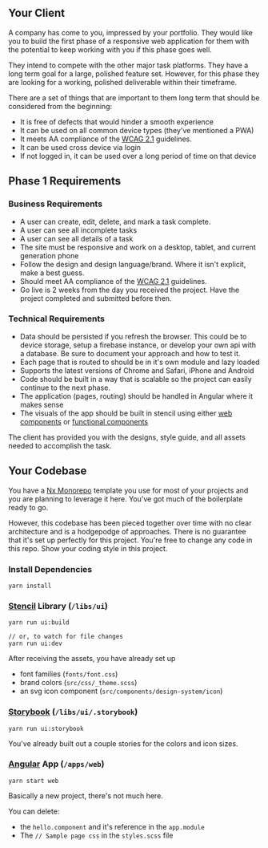 ## Your Client

A company has come to you, impressed by your portfolio. They would like you to build the first phase of a responsive web application for them with the potential to keep working with you if this phase goes well.

They intend to compete with the other major task platforms. They have a long term goal for a large, polished feature set. However, for this phase they are looking for a working, polished deliverable within their timeframe. 

There are a set of things that are important to them long term that should be considered from the beginning:
- It is free of defects that would hinder a smooth experience
- It can be used on all common device types (they've mentioned a PWA)
- It meets AA compliance of the [WCAG 2.1](https://www.w3.org/WAI/standards-guidelines/wcag/glance/) guidelines.
- It can be used cross device via login
- If not logged in, it can be used over a long period of time on that device

## Phase 1 Requirements

### Business Requirements

- A user can create, edit, delete, and mark a task complete.
- A user can see all incomplete tasks
- A user can see all details of a task
- The site must be responsive and work on a desktop, tablet, and current generation phone
- Follow the design and design language/brand. Where it isn't explicit, make a best guess. 
- Should meet AA compliance of the [WCAG 2.1](https://www.w3.org/WAI/standards-guidelines/wcag/glance/) guidelines.
- Go live is 2 weeks from the day you received the project. Have the project completed and submitted before then.


### Technical Requirements

- Data should be persisted if you refresh the browser. This could be to device storage, setup a firebase instance, or develop your own api with a database. Be sure to document your approach and how to test it.
- Each page that is routed to should be in it's own module and lazy loaded
- Supports the latest versions of Chrome and Safari, iPhone and Android
- Code should be built in a way that is scalable so the project can easily continue to the next phase.
- The application (pages, routing) should be handled in Angular where it makes sense
- The visuals of the app should be built in stencil using either [web components](https://stenciljs.com/docs/component) or [functional components](https://stenciljs.com/docs/functional-components)


The client has provided you with the designs, style guide, and all assets needed to accomplish the task. 

## Your Codebase

You have a [Nx Monorepo](https://nx.dev/angular) template you use for most of your projects and you are planning to leverage it here. You've got much of the boilerplate ready to go.

However, this codebase has been pieced together over time with no clear architecture and is a hodgepodge of approaches. There is no guarantee that it's set up perfectly for this project. You're free to change any code in this repo. Show your coding style in this project. 


### Install Dependencies

```
yarn install
```

### [Stencil](https://stenciljs.com/docs/introduction) Library (`/libs/ui`)

```
yarn run ui:build

// or, to watch for file changes
yarn run ui:dev
```

After receiving the assets, you have already set up 

- font families (`fonts/font.css`)
- brand colors (`src/css/_theme.scss`)
- an svg icon component (`src/components/design-system/icon`)

### [Storybook](https://storybook.js.org/) (`/libs/ui/.storybook`)

```
yarn run ui:storybook
```

You've already built out a couple stories for the colors and icon sizes.


### [Angular](https://angular.io/) App (`/apps/web`)

```
yarn start web
``` 

Basically a new project, there's not much here.

You can delete: 
- the `hello.component` and it's reference in the `app.module`
- The `// Sample page css` in the `styles.scss` file
